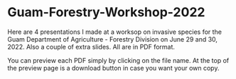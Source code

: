 # Guam-Forestry-Workshop-2022

Here are 4 presentations I made at a worksop on invasive species for the Guam Department of Agriculture - Forestry Division on June 29 and 30, 2022. Also a couple of extra slides. All are in PDF format.

You can preview each PDF simply by clicking on the file name. At the top of the preview page is a download button in case you want your own copy.
